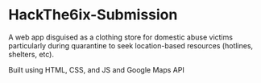 # HackThe6ix-Submission
A web app disguised as a clothing store for domestic abuse victims particularly during quarantine to seek location-based resources (hotlines, shelters, etc). 

Built using HTML, CSS, and JS and Google Maps API
